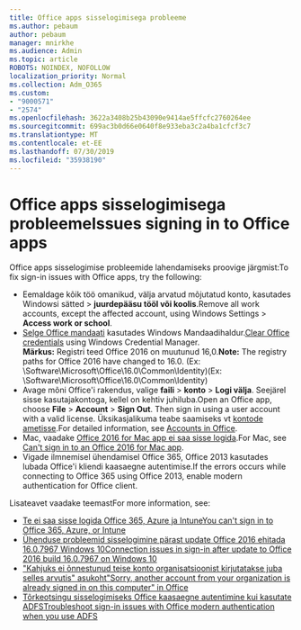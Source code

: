```yaml
---
title: Office apps sisselogimisega probleeme
ms.author: pebaum
author: pebaum
manager: mnirkhe
ms.audience: Admin
ms.topic: article
ROBOTS: NOINDEX, NOFOLLOW
localization_priority: Normal
ms.collection: Adm_O365
ms.custom:
- "9000571"
- "2574"
ms.openlocfilehash: 3622a3408b25b43090e9414ae5ffcfc2760264ee
ms.sourcegitcommit: 699ac3b0d66e0640f8e933eba3c2a4ba1cfcf3c7
ms.translationtype: MT
ms.contentlocale: et-EE
ms.lasthandoff: 07/30/2019
ms.locfileid: "35938190"
---
```

# <a name="issues-signing-in-to-office-apps"></a><span data-ttu-id="90e8e-102">Office apps sisselogimisega probleeme</span><span class="sxs-lookup"><span data-stu-id="90e8e-102">Issues signing in to Office apps</span></span>

<span data-ttu-id="90e8e-103">Office apps sisselogimise probleemide lahendamiseks proovige järgmist:</span><span class="sxs-lookup"><span data-stu-id="90e8e-103">To fix sign-in issues with Office apps, try the following:</span></span>

- <span data-ttu-id="90e8e-104">Eemaldage kõik töö omanikud, välja arvatud mõjutatud konto, kasutades Windowsi sätted > **juurdepääsu tööl või koolis**.</span><span class="sxs-lookup"><span data-stu-id="90e8e-104">Remove all work accounts, except the affected account, using Windows Settings > **Access work or school**.</span></span>
- <span data-ttu-id="90e8e-105">[Selge Office mandaati](https://docs.microsoft.com/office/troubleshoot/error-messages/another-account-already-signed-in#step-3-clear-cached-credentials-on-the-computer) kasutades Windows Mandaadihaldur.</span><span class="sxs-lookup"><span data-stu-id="90e8e-105">[Clear Office credentials](https://docs.microsoft.com/office/troubleshoot/error-messages/another-account-already-signed-in#step-3-clear-cached-credentials-on-the-computer) using Windows Credential Manager.</span></span><br/>
    <span data-ttu-id="90e8e-106">**Märkus:** Registri teed Office 2016 on muutunud 16,0.</span><span class="sxs-lookup"><span data-stu-id="90e8e-106">**Note:** The registry paths for Office 2016 have changed to 16.0.</span></span> <span data-ttu-id="90e8e-107">(Ex: \Software\Microsoft\Office\16.0\Common\Identity\)</span><span class="sxs-lookup"><span data-stu-id="90e8e-107">(Ex: \Software\Microsoft\Office\16.0\Common\Identity\)</span></span>
- <span data-ttu-id="90e8e-108">Avage mõni Office'i rakendus, valige **faili** > **konto** > **Logi välja**. Seejärel sisse kasutajakontoga, kellel on kehtiv juhiluba.</span><span class="sxs-lookup"><span data-stu-id="90e8e-108">Open an Office app, choose **File** > **Account** > **Sign Out**. Then sign in using a user account with a valid license.</span></span> <span data-ttu-id="90e8e-109">Üksikasjalikuma teabe saamiseks vt [kontode ametisse](https://support.office.com/article/accounts-in-office-628ea040-f265-49de-b986-be09c3ebf8a9).</span><span class="sxs-lookup"><span data-stu-id="90e8e-109">For detailed information, see [Accounts in Office](https://support.office.com/article/accounts-in-office-628ea040-f265-49de-b986-be09c3ebf8a9).</span></span>
- <span data-ttu-id="90e8e-110">Mac, vaadake [Office 2016 for Mac app ei saa sisse logida](https://docs.microsoft.com/office365/troubleshoot/authentication/sign-in-to-office-2016-for-mac-fail).</span><span class="sxs-lookup"><span data-stu-id="90e8e-110">For Mac, see [Can't sign in to an Office 2016 for Mac app](https://docs.microsoft.com/office365/troubleshoot/authentication/sign-in-to-office-2016-for-mac-fail).</span></span>
- <span data-ttu-id="90e8e-111">Vigade ilmnemisel ühendamisel Office 365, Office 2013 kasutades lubada Office'i kliendi kaasaegne autentimise.</span><span class="sxs-lookup"><span data-stu-id="90e8e-111">If the errors occurs while connecting to Office 365 using Office 2013, enable modern authentication for Office client.</span></span>

<span data-ttu-id="90e8e-112">Lisateavet vaadake teemast</span><span class="sxs-lookup"><span data-stu-id="90e8e-112">For more information, see:</span></span>
- [<span data-ttu-id="90e8e-113">Te ei saa sisse logida Office 365, Azure ja Intune</span><span class="sxs-lookup"><span data-stu-id="90e8e-113">You can't sign in to Office 365, Azure, or Intune</span></span>](https://docs.microsoft.com/office365/troubleshoot/authentication/sign-in-to-office-365-azure-intune)
- [<span data-ttu-id="90e8e-114">Ühenduse probleemid sisselogimine pärast update Office 2016 ehitada 16.0.7967 Windows 10</span><span class="sxs-lookup"><span data-stu-id="90e8e-114">Connection issues in sign-in after update to Office 2016 build 16.0.7967 on Windows 10</span></span>](https://docs.microsoft.com/office365/troubleshoot/administration/connection-issue-when-sign-in-office-2016)
- [<span data-ttu-id="90e8e-115">"Kahjuks ei õnnestunud teise konto organisatsioonist kirjutatakse juba selles arvutis" asukoht</span><span class="sxs-lookup"><span data-stu-id="90e8e-115">"Sorry, another account from your organization is already signed in on this computer" in Office</span></span>](https://docs.microsoft.com/office/troubleshoot/error-messages/another-account-already-signed-in)
- [<span data-ttu-id="90e8e-116">Tõrkeotsingu sisselogimiseks Office kaasaegne autentimine kui kasutate ADFS</span><span class="sxs-lookup"><span data-stu-id="90e8e-116">Troubleshoot sign-in issues with Office modern authentication when you use ADFS</span></span>](https://docs.microsoft.com/office365/troubleshoot/authentication/sign-in-issue-with-modern-auth)